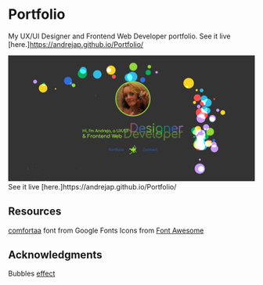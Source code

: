 # Portfolio
My UX/UI Designer and Frontend Web Developer portfolio.
See it live [here.]https://andrejap.github.io/Portfolio/

<img src="img/portfolio-sketch-screenshot.png" alt="screenshot">
See it live [here.]https://andrejap.github.io/Portfolio/

## Resources
[comfortaa](https://fonts.googleapis.com/css?family=Comfortaa&display=swap") font from Google Fonts 
Icons from [Font Awesome](https://use.fontawesome.com/releases/v5.7.0/css/all.css)
## Acknowledgments
Bubbles [effect](https://soulwire.github.io/sketch.js/)
